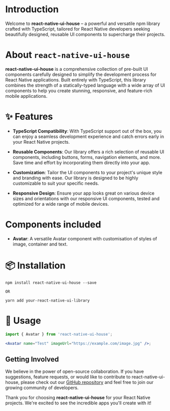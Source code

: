 # Introduction

Welcome to **react-native-ui-house** – a powerful and versatile npm library crafted with TypeScript, tailored for React Native developers seeking beautifully designed, reusable UI components to supercharge their projects.

# About `react-native-ui-house`

**react-native-ui-house** is a comprehensive collection of pre-built UI components carefully designed to simplify the development process for React Native applications. Built entirely with TypeScript, this library combines the strength of a statically-typed language with a wide array of UI components to help you create stunning, responsive, and feature-rich mobile applications.

# ✨ Features

- **TypeScript Compatibility**: With TypeScript support out of the box, you can enjoy a seamless development experience and catch errors early in your React Native projects.

- **Reusable Components**: Our library offers a rich selection of reusable UI components, including buttons, forms, navigation elements, and more. Save time and effort by incorporating them directly into your app.

- **Customization**: Tailor the UI components to your project's unique style and branding with ease. Our library is designed to be highly customizable to suit your specific needs.

- **Responsive Design**: Ensure your app looks great on various device sizes and orientations with our responsive UI components, tested and optimized for a wide range of mobile devices.

# Components included
- **Avatar**: A versatile Avatar component with customisation of styles of image, container and text.

# 📦 Installation
    npm install react-native-ui-house --save

    OR

    yarn add your-react-native-ui-library

# 🔨 Usage
  
```jsx
import { Avatar } from 'react-native-ui-house';

<Avatar name="Test" imageUrl="https://example.com/image.jpg" />;
```


## Getting Involved

We believe in the power of open-source collaboration. If you have suggestions, feature requests, or would like to contribute to react-native-ui-house, please check out our [GitHub repository](https://github.com/Mr-Mahabeer/react-native-ui-house) and feel free to join our growing community of developers.

Thank you for choosing **react-native-ui-house** for your React Native projects. We're excited to see the incredible apps you'll create with it!


